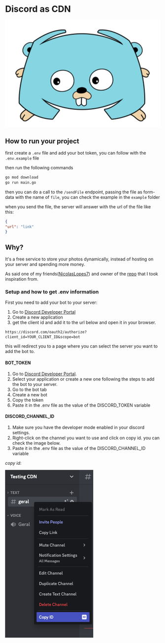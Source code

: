 # Discord as CDN
![logo](./logo.jpeg)


## How to run your project
first create a `.env` file and add your bot token, you can follow with the `.env.example` file

then run the following commands

```bash
go mod download
go run main.go
```
then you can do a call to the ``/sendFile`` endpoint, passing the file as form-data with the name of ``file``, you can check the example in the ``example`` folder

when you send the file, the server will answer with the url of the file like this:

```json
{
"url": "link"
}

```
## Why?

It's a free service to store your photos dynamically, instead of hosting on your server and spending more money. 

As said one of my friends([NicolasLopes7](https://github.com/NicolasLopes7)) and owner of the [repo](https://github.com/NicolasLopes7/dontUseCDN-UseDiscord) that I took inspiration from.


### Setup and how to get .env information

First you need to add your bot to your server:
1. Go to [Discord Developer Portal](https://discord.com/developers/applications)
2. Create a new application
3. get the client id and add it to the url below and open it in your browser.

```
https://discord.com/oauth2/authorize?client_id=YOUR_CLIENT_ID&scope=bot
```

this will redirect you to a page where you can select the server you want to add the bot to.


#### BOT_TOKEN
1. Go to [Discord Developer Portal](https://discord.com/developers/applications).
2. Select your application or create a new one following the steps to add the bot to your server.
3. Go to the bot tab
4. Create a new bot
5. Copy the token
6. Paste it in the .env file as the value of the DISCORD_TOKEN variable

#### DISCORD_CHANNEL_ID
1. Make sure you have the developer mode enabled in your discord settings.
2. Right-click on the channel you want to use and click on copy id. you can check the image below.
3. Paste it in the .env file as the value of the DISCORD_CHANNEL_ID variable

_copy id_:

![copy-id](./copy-id.png)

